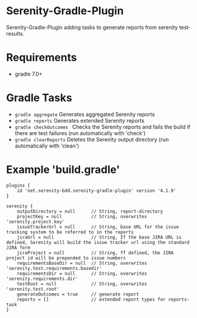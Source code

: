 Serenity-Gradle-Plugin
======================

Serenity-Gradle-Plugin adding tasks to generate reports from serenity test-results.   

Requirements
============

* gradle 7.0+

Gradle Tasks
============

* `gradle aggregate` Generates aggregated Serenity reports
* `gradle reports` Generates extended Serenity reports
* `gradle checkOutcomes ` Checks the Serenity reports and fails the build if there are test failures (run automatically with 'check')
* `gradle clearReports` Deletes the Serenity output directory (run automatically with 'clean')

Example 'build.gradle'
======================

```
plugins {    
    id 'net.serenity-bdd.serenity-gradle-plugin' version '4.1.9'
}

serenity {
    outputDirectory = null      // String, report-directory
    projectKey = null           // String, overwrites 'serenity.project.key'
    issueTrackerUrl = null      // String, base URL for the issue tracking system to be referred to in the reports
    jiraUrl = null              // String, If the base JIRA URL is defined, Serenity will build the issue tracker url using the standard JIRA form
    jiraProject = null          // String, ff defined, the JIRA project id will be prepended to issue numbers
    requirementsBaseDir = null  // String, overwrites 'serenity.test.requirements.basedir'
    requirementsDir = null      // String, overwrites 'serenity.requirements.dir'             
    testRoot = null             // String, overwrites 'serenity.test.root' 
    generateOutcomes = true     // generate report
    reports = []                // extended report types for reports-task    
}
```
